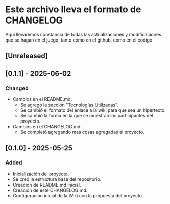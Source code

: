 # Este archivo lleva el formato de CHANGELOG
Aqui llevaremos constancia de todas las actualizaciones y modificaciones que se hagan en el juego, tanto como en el github, como en el codigo
## [Unreleased]

## [0.1.1] - 2025-06-02
### Changed
- Cambios en el README.md: 
    * Se agregó la sección "Tecnologías Utilizadas".
    * Se cambió el formato del enlace a la wiki para que sea un hipertexto.
    * Se cambió la forma en la que se muestran los participantes del proyecto.
- Cambios en el CHANGELOG.md:
    * Se completó agregando mas cosas agregadas al proyecto.

## [0.1.0] - 2025-05-25
### Added
- Inicialización del proyecto.
- Se creó la estructura base del repositorio.
- Creación de README.md inicial.
- Creación de este CHANGELOG.md.
- Configuración inicial de la Wiki con la propuesta del proyecto.